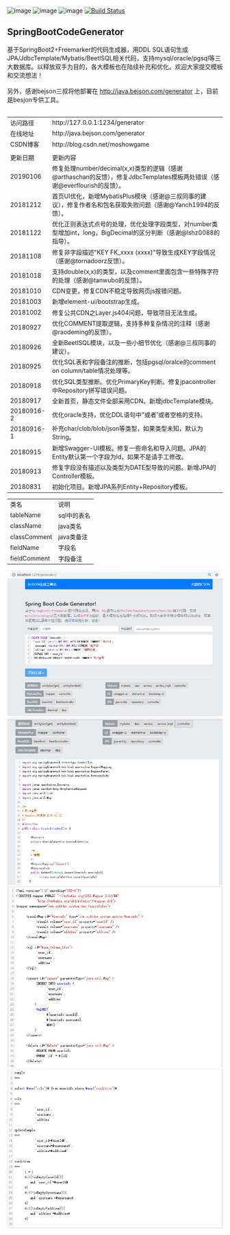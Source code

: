 ![image](https://img.shields.io/badge/SpringBoot2-%E2%98%85%E2%98%85%E2%98%85%E2%98%85%E2%98%85-brightgreen.svg)
![image](https://img.shields.io/badge/Freemarker-%E2%98%85%E2%98%85%E2%98%85%E2%98%85%E2%98%85-brightgreen.svg)
![image](https://img.shields.io/badge/CodeGenerator-%E2%98%85%E2%98%85%E2%98%85%E2%98%85%E2%98%85-brightgreen.svg)
[![Build Status](https://travis-ci.org/moshowgame/SpringBootCodeGenerator.svg?branch=master)](https://travis-ci.org/moshowgame/SpringBootCodeGenerator)
<br>

SpringBootCodeGenerator
----
基于SpringBoot2+Freemarker的代码生成器，用DDL SQL语句生成JPA/JdbcTemplate/Mybatis/BeetlSQL相关代码，支持mysql/oracle/pgsql等三大数据库。以释放双手为目的，各大模板也在陆续补充和优化。欢迎大家提交模板和交流想法！
<br><br>
另外，感谢bejson三叔将他部署在 http://java.bejson.com/generator 上，目前是besjon专供工具。
<br><br>
<table><tbody>
<tr><td>访问路径</td> <td>http://127.0.0.1:1234/generator</td></tr>
<tr><td>在线地址</td> <td>http://java.bejson.com/generator</td></tr>
<tr><td>CSDN博客</td> <td>http://blog.csdn.net/moshowgame</td></tr>
<tr><td></td> <td></td></tr>
<tr><td>更新日期</td> <td>更新内容</td></tr>
<tr><td>20190106<td>修复处理number/decimal(x,x)类型的逻辑（感谢@arthaschan的反馈），修复JdbcTemplates模板两处错误（感谢@everflourish的反馈）。</td></tr>
<tr><td>20181212<td>首页UI优化，新增MybatisPlus模块（感谢@三叔同事的建议），修复作者名和包名获取失败问题（感谢@Yanch1994的反馈）。</td></tr>
<tr><td>20181122<td>优化正则表达式点号的处理，优化处理字段类型，对number类型增加int，long，BigDecimal的区分判断（感谢@lshz0088的指导）。</td></tr>
<tr><td>20181108<td>修复非字段描述"KEY FK_xxxx (xxxx)"导致生成KEY字段情况（感谢@tornadoorz反馈）。</td></tr>
<tr><td>20181018<td>支持double(x,x)的类型，以及comment里面包含一些特殊字符的处理（感谢@tanwubo的反馈）。</td></tr>
<tr><td>20181010<td>CDN变更，修复CDN不稳定导致网页js报错问题。</td></tr>
<tr><td>20181003<td>新增element-ui/bootstrap生成。</td></tr>
<tr><td>20181002<td>修复公共CDN之Layer.js404问题，导致项目无法生成。</td></tr>
<tr><td>20180927<td>优化COMMENT提取逻辑，支持多种复杂情况的注释（感谢@raodeming的反馈）。</td></tr>
<tr><td>20180926<td>全新BeetlSQL模块，以及一些小细节优化（感谢@三叔同事的建议）。</td></tr>
<tr><td>20180925<td>优化SQL表和字段备注的推断，包括pgsql/oralce的comment on column/table情况处理等。</td></tr>
<tr><td>20180918<td>优化SQL类型推断。优化PrimaryKey判断。修复jpacontroller中Repository拼写错误问题。</td></tr>
<tr><td>20180917<td>全新首页，静态文件全部采用CDN。新增jdbcTemplate模块。</td></tr>
<tr><td>20180916-2<td>优化oracle支持，优化DDL语句中"或者'或者空格的支持。</td></tr>
<tr><td>20180916-1<td>补充char/clob/blob/json等类型，如果类型未知，默认为String。</td></tr>
<tr><td>20180915<td>新增Swagger-UI模板。修复一些命名和导入问题。JPA的Entity默认第一个字段为Id，如果不是请手工修改。</td></tr>
<tr><td>20180913<td>修复字段没有描述以及类型为DATE型导致的问题。新增JPA的Controller模板。</td></tr>
<tr><td>20180831<td>初始化项目。新增JPA系列Entity+Repository模板。</td></tr>
</tbody></table>

<table><tbody>
<tr><td>类名</td> <td>说明</td></tr>
<tr><td>tableName</td> <td>sql中的表名</td></tr>
<tr><td>className</td> <td>java类名</td></tr>
<tr><td>classComment</td> <td>java类备注</td></tr>
<tr><td>fieldName</td> <td>字段名</td></tr>
<tr><td>fieldComment</td> <td>字段备注</td></tr>
</tbody></table>

<img src="./codegenerator1.png">
<img src="./codegenerator2.png">
<img src="./codegenerator3.png">
<img src="./codegenerator4.png">
<table>